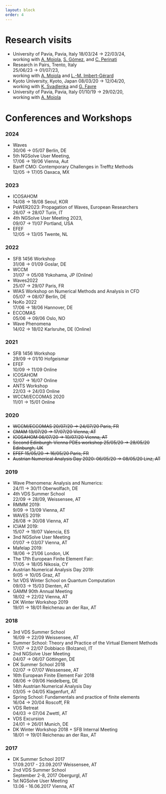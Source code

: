```yaml
---
layout: block
order: 4
---
```


# Research visits
* University of Pavia, Pavia, Italy
    18/03/24 → 22/03/24,  
    working with [A. Moiola](http://matematica.unipv.it/moiola), [S. Gómez](https://www.unimib.it/sergio-alejandro-gomez-macias), and [C. Perinati](https://matematica.unipv.it/elenco/chiara-perinati/)
* Research in Pairs, Trento, Italy  
    25/06/23 → 01/07/23,  
    working with [A. Moiola](http://matematica.unipv.it/moiola) and [L.-M. Imbert-Gérard](https://www.math.arizona.edu/~lmig/)
* Kyoto University, Kyoto, Japan
    08/03/20 → 12/04/20,  
    working with [K. Svadlenka](https://www.math.kyoto-u.ac.jp/~karel) and [G. Favre](https://mat.univie.ac.at/~favre)
* University of Pavia, Pavia, Italy
    01/10/19 → 29/02/20,  
    working with [A. Moiola](http://matematica.unipv.it/moiola)

# Conferences and Workshops
### 2024  
  * Waves   
    30/06 → 05/07
    Berlin, DE   
  * 5th NGSolve User Meeting,   
    17/06 → 19/06
    Vienna, Aut   
  * Banff CMO: Contemporary Challenges in Trefftz Methods   
    12/05 → 17/05
    Oaxaca, MX  

<!--more-->

### 2023
  * ICOSAHOM  
    14/08 → 18/08
    Seoul, KOR     
  * PoWER2023: Propagation of Waves, European Researchers  
    26/07 → 28/07
    Turin, IT    
  * 4th NGSolve User Meeting 2023,  
    09/07 → 11/07
    Portland, USA
  * EFEF  
    12/05 → 13/05
    Twente, NL

### 2022
  * SFB 1456 Workshop   
    31/08 → 01/09 
    Goslar, DE 
  * WCCM  
    31/07 → 05/08
    Yokohama, JP (Online)
  * Waves2022  
    25/07 → 29/07
    Paris, FR
  * WIAS Workshop on Numerical Methods and Analysis in CFD  
    05/07 → 08/07
    Berlin, DE
  * NoKo 2022  
    17/06 → 18/06
    Hannover, DE
  * ECCOMAS  
    05/06 → 09/06
    Oslo, NO
  * Wave Phenomena  
    14/02 → 18/02
    Karlsruhe, DE (Online)

### 2021
  * SFB 1456 Workshop   
    29/09 → 01/10
    Hofgeismar
  * EFEF  
    10/09 → 11/09
    Online 
  * ICOSAHOM  
    12/07 → 16/07
    Online 
  * ANTS Workshop  
    22/03 → 24/03
    Online
  * WCCM/ECCOMAS 2020  
    11/01 → 15/01
    Online

### 2020
  * ~~WCCM/ECCOMAS
    20/07/20 → 24/07/20
    Paris, FR~~ 
  * ~~CMAM
    13/07/20 → 17/07/20
    Vienna, AT~~
  * ~~ICOSAHOM
    06/07/20 → 10/07/20
    Vienna, AT~~
  * ~~Second Edinburgh-Vienna PDEs workshop
    25/05/20 → 28/05/20
    Edinburgh, UK~~
  * ~~EFEF
    15/05/20 → 16/05/20
    Paris, FR~~
  * ~~Austrian Numerical Analysis Day 2020:
    06/05/20 → 08/05/20
    Linz, AT~~

### 2019
  * Wave Phenomena: Analysis and Numerics:  
    24/11 → 30/11
    Oberwolfach, DE
  * 4th VDS Summer School  
    22/09 → 28/09, 
    Weissensee, AT
  * RMMM 2019:  
    9/09 → 13/09
    Vienna, AT
  * WAVES 2019:  
    26/08 → 30/08
    Vienna, AT
  * ICIAM 2019:   
    15/07 → 19/07
    Valencia, ES 
  * 3nd NGSolve User Meeting  
    01/07 → 03/07
    Vienna, AT
  * Mafelap 2019:  
    18/06 → 21/06
    London, UK
  * The 17th European Finite Element Fair:  
    17/05 → 18/05
    Nikosia, CY
  * Austrian Numerical Analysis Day 2019:  
    9/05 → 10/05
    Graz, AT
  * 1st VDS Winter School on Quantum Computation  
    09/03 → 15/03
    Dienten, AT
  * GAMM 90th Annual Meeting  
    18/02 → 22/02
    Vienna, AT
  * DK Winter Workshop 2019  
    19/01 → 18/01
    Reichenau an der Rax, AT

### 2018
  * 3rd VDS Summer School  
    16/09 → 22/09
    Weissensee, AT
  * Summer School: Theory and Practice of the Virtual Element Methods  
    17/07 → 22/07
    Dobbiaco (Bolzano), IT
  * 2nd NGSolve User Meeting  
    04/07 → 06/07
    Göttingen, DE
  * DK Summer School 2018   
    02/07 → 07/07
    Weissensee, AT
  * 16th European Finite Element Fair 2018   
    08/06 → 09/06
    Heidelberg, DE
  * 14th Austrian Numerical Analysis Day  
    03/05 → 04/05
    Klagenfurt, AT
  * Spring School: Fundamentals and practice of finite elements  
    16/04 → 20/04
    Roscoff, FR
  * VDS Retreat   
    04/03 → 07/04
    Zwettl, AT
  * VDS Excursion   
    24/01 → 26/01
    Munich, DE
  * DK Winter Workshop 2018 + SFB Internal Meeting  
    18/01 → 19/01
    Reichenau an der Rax, AT

### 2017
  * DK Summer School 2017  
    17.09.2017 - 23.09.2017 
    Weissensee, AT
  * 2nd VDS Summer School  
    September 2-8, 2017
    Obergurgl, AT
  * 1st NGSolve User Meeting  
    13.06 - 16.06.2017 
    Vienna, AT

